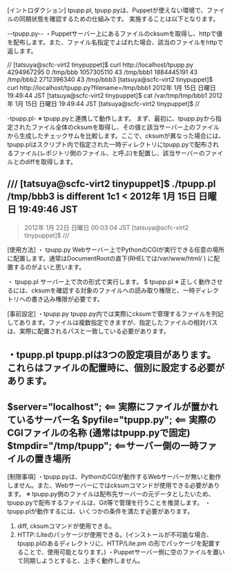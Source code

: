 
[イントロダクション]
tpupp.pl, tpupp.pyは、Puppetが使えない環境で、ファイルの同期状態を確認するための仕組みです。
実施することは以下となります。

--tpupp.py--
・Puppetサーバー上にあるファイルのcksumを取得し、httpで値を配布します。また、ファイル名指定でよばれた場合、該当のファイルをhttpで返します。


//
[tatsuya@scfc-virt2 tinypuppet]$ curl http://localhost/tpupp.py
4294967295 0 /tmp/bbb
1057305110 43 /tmp/bbb1
1884445191 43 /tmp/bbb2
2712396340 43 /tmp/bbb3
[tatsuya@scfc-virt2 tinypuppet]$ curl http://localhost/tpupp.py?filename=/tmp/bbb1
2012年  1月 15日 日曜日 19:49:44 JST
[tatsuya@scfc-virt2 tinypuppet]$ cat /var/tmp/tmp/bbb1 
2012年  1月 15日 日曜日 19:49:44 JST
[tatsuya@scfc-virt2 tinypuppet]$ 
//

-tpupp.pl-
※ tpupp.pyと連携して動作します。
まず、最初に、tpupp.pyから指定されたファイル全体のcksumを取得し、その値と該当サーバー上のファイルから生成したチェックサムを比較します。ここで、cksumが異なった場合には、tpupp.plはスクリプト内で指定された一時ディレクトリにtpupp.pyで配布されるファイル(レポジトリ側のファイル、と呼ぶ)を配置し、該当サーバーのファイルとのdiffを取得します。


///
[tatsuya@scfc-virt2 tinypuppet]$ ./tpupp.pl 
/tmp/bbb3 is different
1c1
< 2012年  1月 15日 日曜日 19:49:46 JST
---
> 2012年  1月 22日 日曜日 00:03:04 JST
[tatsuya@scfc-virt2 tinypuppet]$ 
///



[使用方法]
・ tpupp.py
Webサーバー上でPythonのCGIが実行できる任意の場所に配置します。通常はDocumentRootの直下(RHELでは/var/www/html/ ) に配置するのがよいと思います。

・ tpupp.pl
サーバー上で次の形式で実行します。
$ tpupp.pl
※ 正しく動作させるには、cksumを確認する対象のファイルへの読み取り権限と、一時ディレクトリへの書き込み権限が必要です。


[事前設定]
・tpupp.py
tpupp.py内では実際にcksumで管理するファイルを列記してあります。ファイルは複数指定できますが、指定したファイルの相対パスは、実際に配置されるパスと一致している必要があります。


・tpupp.pl
tpupp.plは3つの設定項目があります。
これらはファイルの配置時に、個別に設定する必要があります。
--
$server="localhost"; <==
実際にファイルが置かれているサーバー名
$pyfile="tpupp.py"; 
 <== 実際のCGIファイルの名称 (通常はtpupp.pyで固定)
$tmpdir="/tmp/tpupp";
 <==サーバー側の一時ファイルの置き場所
--


[制限事項]
 ・tpupp.pyは、PythonのCGIが動作するWebサーバーが無いと動作しません。また、Webサーバーにではcksumコマンドが使用できる必要があります。
  ※ tpupp.py側のファイルは配布先サーバーの元データとしたいため、tpupp.pyで配布するファイルは、Git等で管理を行うことを推奨します。
 ・tpupp.plが動作するには、いくつかの条件を満たす必要があります。
 1. diff, cksumコマンドが使用できる。
 2. HTTP::Liteのパッケージが使用できる。(インストールが不可能な場合、tpupp.plのあるディレクトリに、HTTP/Lite.pm の形でパッケージを配置することで、使用可能となります。)
 ・Puppetサーバー側に空のファイルを置いて同期しようとすると、上手く動作しません。

